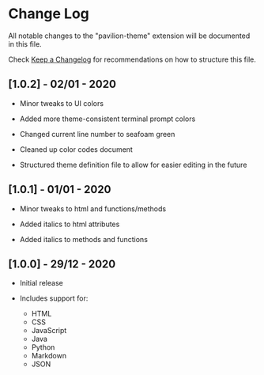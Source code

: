 # Change Log

All notable changes to the "pavilion-theme" extension will be documented in this file.

Check [Keep a Changelog](http://keepachangelog.com/) for recommendations on how to structure this file.

## [1.0.2] - 02/01 - 2020
- Minor tweaks to UI colors

- Added more theme-consistent terminal prompt colors
- Changed current line number to seafoam green
- Cleaned up color codes document
- Structured theme definition file to allow for easier editing in the future

## [1.0.1] - 01/01 - 2020
- Minor tweaks to html and functions/methods

- Added italics to html attributes
- Added italics to methods and functions

## [1.0.0] - 29/12 - 2020

- Initial release

- Includes support for:
    - HTML
    - CSS
    - JavaScript
    - Java
    - Python
    - Markdown
    - JSON
